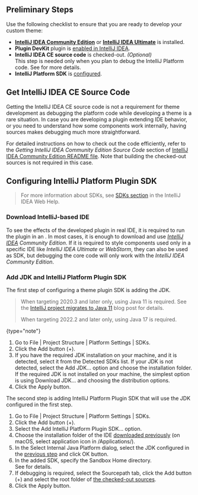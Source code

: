 [//]: # (title: Setting Up a Development Environment)

<!-- Copyright 2000-2022 JetBrains s.r.o. and contributors. Use of this source code is governed by the Apache 2.0 license. -->

## Preliminary Steps

Use the following checklist to ensure that you are ready to develop your custom theme:

- **[IntelliJ IDEA Community Edition](https://www.jetbrains.com/idea/download/)** or **[IntelliJ IDEA Ultimate](https://www.jetbrains.com/idea/download/)** is installed.
- **Plugin DevKit** plugin is [enabled in IntelliJ IDEA](https://www.jetbrains.com/help/idea/managing-plugins.html).
- **IntelliJ IDEA CE source code** is checked-out. _(Optional)_<br/>
  This step is needed only when you plan to debug the IntelliJ Platform code.
  See [](#get-intellij-idea-ce-source-code) for more details.
- **IntelliJ Platform SDK** is [configured](#configuring-intellij-platform-plugin-sdk).

## Get IntelliJ IDEA CE Source Code

Getting the IntelliJ IDEA CE source code is not a requirement for theme development as debugging the platform code while developing a theme is a rare situation.
In case you are developing a plugin extending IDE behavior, or you need to understand how some components work internally, having sources makes debugging much more straightforward.

For detailed instructions on how to check out the code efficiently, refer to the _Getting IntelliJ IDEA Community Edition Source Code_ section of [IntelliJ IDEA Community Edition README file](%gh-ic%/README.md).
Note that building the checked-out sources is not required in this case.

## Configuring IntelliJ Platform Plugin SDK

> For more information about SDKs, see [SDKs section](https://www.jetbrains.com/help/idea/working-with-sdks.html) in the IntelliJ IDEA Web Help.

### Download IntelliJ-based IDE

To see the effects of the developed plugin in real IDE, it is required to run the plugin in an [](ide_development_instance.md).
In most cases, it is enough to download and use _[IntelliJ IDEA](https://www.jetbrains.com/idea/download/) Community Edition_.
If it is required to style components used only in a specific IDE like _IntelliJ IDEA Ultimate_ or _WebStorm_, they can also be used as SDK, but debugging the core code will only work with the _IntelliJ IDEA Community Edition_.

### Add JDK and IntelliJ Platform Plugin SDK

The first step of configuring a theme plugin SDK is adding the JDK.

> When targeting 2020.3 and later only, using Java 11 is required.
> See the [IntelliJ project migrates to Java 11](https://blog.jetbrains.com/platform/2020/09/intellij-project-migrates-to-java-11/) blog post for details.
>
> When targeting 2022.2 and later only, using Java 17 is required.
>
{type="note"}

<procedure title="Add JDK" id="add-jdk">

1. Go to <menupath>File | Project Structure | Platform Settings | SDKs</menupath>.
2. Click the <control>Add</control> button (<control>+</control>).
3. If you have the required JDK installation on your machine, and it is detected, select it from the <control>Detected SDKs</control> list.
  If your JDK is not detected, select the <control>Add JDK...</control> option and choose the installation folder.<br/>
  If the required JDK is not installed on your machine, the simplest option is using <control>Download JDK...</control> and choosing the distribution options.
4. Click the <control>Apply</control> button.

</procedure>

The second step is adding IntelliJ Platform Plugin SDK that will use the JDK configured in the first step.

<procedure title="Add IntelliJ Platform Plugin SDK" id="add-intellij-platform-plugin-sdk">

1. Go to <menupath>File | Project Structure | Platform Settings | SDKs</menupath>.
2. Click the <control>Add</control> button (<control>+</control>).
3. Select the <control>Add IntelliJ Platform Plugin SDK...</control> option.
4. Choose the installation folder of the IDE [downloaded previously](#download-intellij-based-ide) (on macOS, select application icon in <path>/Applications/</path>).
5. In the <control>Select Internal Java Platform</control> dialog, select the JDK configured in the [previous step](#add-jdk) and click <control>OK</control> button.
6. In the added SDK, specify the <control>Sandbox Home</control> directory.<br/>
   See [](ide_development_instance.md#the-development-instance-sandbox-directory) for details.
7. If debugging is required, select the <control>Sourcepath</control> tab, click the <control>Add</control> button (<control>+</control>) and select the root folder of [the checked-out sources](#get-intellij-idea-ce-source-code).
8. Click the <control>Apply</control> button.

</procedure>
